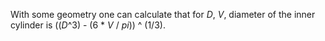 With some geometry one can calculate that for *D*, *V*, diameter of the inner cylinder is ((*D*^3) - (6 \* *V* / *pi*)) ^ (1/3).
